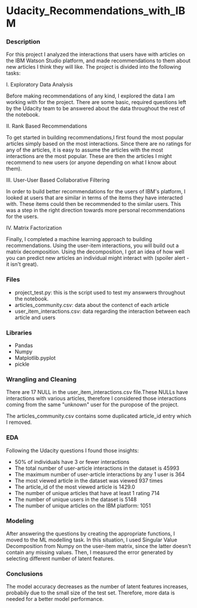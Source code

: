 # Udacity_Recommendations_with_IBM 

### Description
For this project I analyzed the interactions that users have with articles on the IBM Watson Studio platform, and made recommendations to them about new articles I think they will like.
The project is divided into the following tasks:

I. Exploratory Data Analysis

Before making recommendations of any kind, I explored the data I am working with for the project. There are some basic, required questions left by the Udacity team to be answered about the data throughout the rest of the notebook.

II. Rank Based Recommendations

To get started in building recommendations,I first found the most popular articles simply based on the most interactions. Since there are no ratings for any of the articles, it is easy to assume the articles with the most interactions are the most popular. These are then the articles I might recommend to new users (or anyone depending on what I know about them).

III. User-User Based Collaborative Filtering

In order to build better recommendations for the users of IBM's platform, I looked at users that are similar in terms of the items they have interacted with. These items could then be recommended to the similar users. This was a step in the right direction towards more personal recommendations for the users.

IV. Matrix Factorization

Finally, I completed a machine learning approach to building recommendations. Using the user-item interactions, you will build out a matrix decomposition. Using the decomposition, I got an idea of how well you can predict new articles an individual might interact with (spoiler alert - it isn't great).


### Files

- project_test.py: this is the script used to test my answwers throughout the notebook.
- articles_community.csv: data about the contenct of each article
- user_item_interactions.csv: data regarding the interaction between each article and users

### Libraries
- Pandas
- Numpy
- Matplotlib.pyplot
- pickle

### Wrangling and Cleaning

There are 17 NULL in the user_item_interactions.csv file.These NULLs have interactions with various articles, therefore I considered those interactions coming from the same "unknown" user for the puropose of the project.

The articles_community.csv contains some duplicated article_id entry which I removed.

### EDA

Following the Udacity questions I found those insights:

- 50% of individuals have 3 or fewer interactions
- The total number of user-article interactions in the dataset is 45993
- The maximum number of user-article interactions by any 1 user is 364
- The most viewed article in the dataset was viewed 937 times
- The article_id of the most viewed article is 1429.0
- The number of unique articles that have at least 1 rating 714
- The number of unique users in the dataset is 5148
- The number of unique articles on the IBM platform: 1051

### Modeling
After answering the questions by creating the appropriate functions, I moved to the ML modelling task.
In this situation, I used Singular Value Decomposition from Numpy on the user-item matrix, since the latter doesn't contain any missing values.
Then, I measured the error generated by selecting different number of latent features.

### Conclusions
The model accuracy decreases as the number of latent features increases, probabily due to the small size of the test set.
Therefore, more data is needed for a better model performance.
